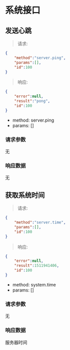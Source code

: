 # 系统接口

## 发送心跳

>请求:

```json
{
    "method":"server.ping",
    "params":[],
    "id":100
}
```

>响应:

```json
{
    "error":null,
    "result":"pong",
    "id":100
}
```

- method: server.ping
- params: []

### 请求参数
无

### 响应数据
无



## 获取系统时间

>请求:

```json
{
    "method":"server.time",
    "params":[],
    "id":100
}
```

>响应:

```json
{
    "error":null,
    "result":1511941406,
    "id":100
}
```

- method: system.time
- params: []

### 请求参数
无

### 响应数据
服务器时间



